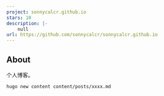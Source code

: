 ```yaml
---
project: sonnycalcr.github.io
stars: 10
description: |-
    null
url: https://github.com/sonnycalcr/sonnycalcr.github.io
---
```


## About

个人博客。

```shell
hugo new content content/posts/xxxx.md
```



